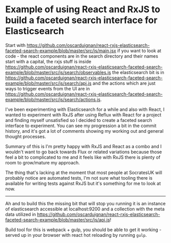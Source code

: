 # Example of using React and RxJS to build a faceted search interface for Elasticsearch

Start with https://github.com/oscarduignan/react-rxjs-elasticsearch-faceted-search-example/blob/master/src/js/main.jsx if you want to look at code - the react components are in the search directory and their names start with a capital, the rxjs stuff is inside https://github.com/oscarduignan/react-rxjs-elasticsearch-faceted-search-example/blob/master/src/js/search/observables.js the elasticsearch bit is in https://github.com/oscarduignan/react-rxjs-elasticsearch-faceted-search-example/blob/master/src/js/search/api.js and the actions which are just ways to trigger events from the UI are in https://github.com/oscarduignan/react-rxjs-elasticsearch-faceted-search-example/blob/master/src/js/search/actions.js.

I've been experimenting with Elasticsearch for a while and also with React, I wanted to experiment with RxJS after using Reflux with React for a project and finding myself unsatisfied so I decided to create a faceted search interface to experiment. You can see my progression a bit in the commit history, and it's got a lot of comments showing my working out and general thought processes.

Summary of this is I'm pretty happy with RxJS and React as a combo and I wouldn't want to go back towards Flux or related variations because those feel a bit to complicated to me and it feels like with RxJS there is plenty of room to grow/mature my approach.

The thing that's lacking at the moment that most people at SocratesUK will probably notice are automated tests, I'm not sure what tooling there is available for writing tests against RxJS but it's something for me to look at now.

---

Ah and to build this the missing bit that will stop you running it is an instance of elasticsearch accessible at localhost:9200 and a collection with the meta data utilized in https://github.com/oscarduignan/react-rxjs-elasticsearch-faceted-search-example/blob/master/src/js/api.js!

Build tool for this is webpack + gulp, you should be able to get it working - served up in your browser with react hot reloading by running `gulp`.
